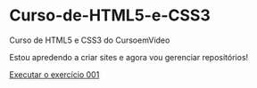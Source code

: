 # Curso-de-HTML5-e-CSS3
  Curso de HTML5 e CSS3 do CursoemVídeo

  Estou apredendo a criar sites e agora vou gerenciar repositórios!

  <a href="https://carlos-daniel-br.github.io/Curso-de-HTML5-e-CSS3/Exercícios/ex001/index.html">Executar o exercício 001</a>
